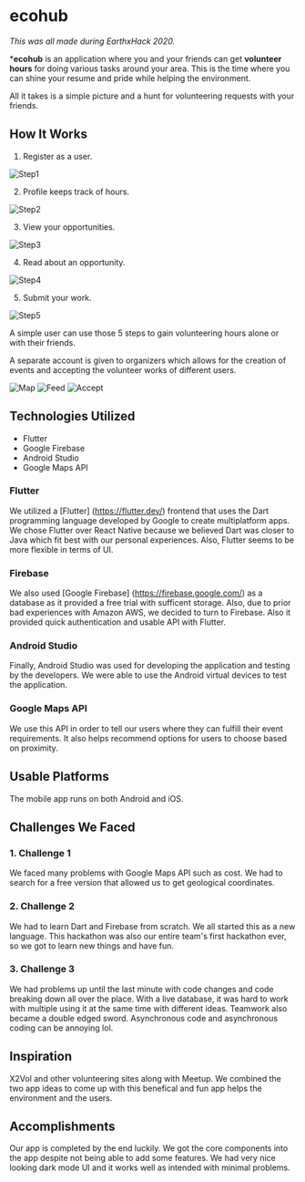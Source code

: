 # ecohub

_This was all made during EarthxHack 2020._

***ecohub** is an application where you and your friends can get **volunteer hours**
for doing various tasks around your area. This is the time where you can shine your
resume and pride while helping the environment.

All it takes is a simple picture and a hunt for volunteering requests with your friends.

## How It Works

1. Register as a user.

![Step1](/images/step1.PNG)

2. Profile keeps track of hours.

![Step2](/images/step2.PNG)

3. View your opportunities.

![Step3](/images/step3.png)

4. Read about an opportunity.

![Step4](/images/step4.PNG)

5. Submit your work.

![Step5](/images/step5.png)

A simple user can use those 5 steps to gain volunteering hours alone or with their
friends.

A separate account is given to organizers which allows for the creation of events
and accepting the volunteer works of different users.

![Map](/images/Map.png)
![Feed](/images/Feed.png)
![Accept](/images/acceptances.png)

## Technologies Utilized

 * Flutter
 * Google Firebase
 * Android Studio
 * Google Maps API

### Flutter
We utilized a [Flutter] (https://flutter.dev/) frontend that uses the Dart programming language developed by
Google to create multiplatform apps. We chose Flutter over React Native because we believed
Dart was closer to Java which fit best with our personal experiences. Also, Flutter seems to be
more flexible in terms of UI.

### Firebase
We also used [Google Firebase] (https://firebase.google.com/) as a database as it provided a free
trial with sufficent storage. Also, due to prior bad experiences with Amazon AWS, we decided to turn
to Firebase. Also it provided quick authentication and usable API with Flutter.

### Android Studio
Finally, Android Studio was used for developing the application and testing by the developers. We
were able to use the Android virtual devices to test the application.

### Google Maps API
We use this API in order to tell our users where they can fulfill their event requirements. It
also helps recommend options for users to choose based on proximity.

## Usable Platforms

The mobile app runs on both Android and iOS.

## Challenges We Faced

### 1. Challenge 1

We faced many problems with Google Maps API such as cost. We had to search for a free version that
allowed us to get geological coordinates.

### 2. Challenge 2

We had to learn Dart and Firebase from scratch. We all started this as a new language. This hackathon
was also our entire team's first hackathon ever, so we got to learn new things and have fun.

### 3. Challenge 3

We had problems up until the last minute with code changes and code breaking down all over the place.
With a live database, it was hard to work with multiple using it at the same time with different ideas.
Teamwork also became a double edged sword. Asynchronous code and asynchronous coding can be annoying lol.

## Inspiration

X2Vol and other volunteering sites along with Meetup. We combined the two app ideas to come up with this
benefical and fun app helps the environment and the users.

## Accomplishments

Our app is completed by the end luckily. We got the core components into the app despite not being able
to add some features. We had very nice looking dark mode UI and it works well as intended with minimal
problems.

